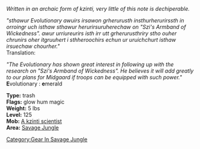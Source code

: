 *Written in an archaic form of kzinti, very little of this note is
dechiperable.*

*"sthawur Evolutionary awuirs irsawon grherurusth insthurherurirssth in
orroingr uch isthaw sthawur herurirsuruherechaw on "Szi's Armband of
Wickedness". awur urriureurirs isth irr utt grherurusthriry stho ouher
chrunirs oher itgruuhert i sthheroochirs echun ur uruichchurt isthaw
irsuechaw chourher."*  
Translation:

*"The Evolutionary has shown great interest in following up with the
research on "Szi's Armband of Wickedness". He believes it will add
greatly to our plans for Midgaard if troops can be equipped with such
power."*  
**E**volutionary : **e**merald

**Type:** trash  
**Flags:** glow hum magic  
**Weight:** 5 lbs  
**Level:** 125  
**Mob:** [A kzinti scientist](Kziniti_Scientist "wikilink")  
**Area:** [Savage Jungle](:Category:Savage_Jungle "wikilink")

[Category:Gear In Savage
Jungle](Category:Gear_In_Savage_Jungle "wikilink")
